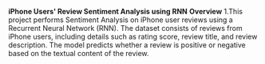 **iPhone Users' Review Sentiment Analysis using RNN**
**Overview**
1.This project performs Sentiment Analysis on iPhone user reviews using a Recurrent Neural Network (RNN). The dataset consists of reviews from iPhone users, including details such as rating score, review title, and review description. The model predicts whether a review is positive or negative based on the textual content of the review.
